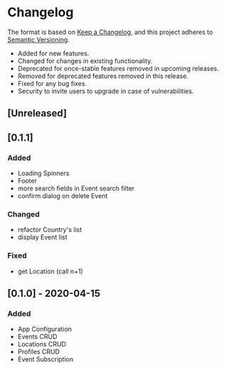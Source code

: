 # Changelog

The format is based on [Keep a Changelog](https://keepachangelog.com/en/1.0.0/),
and this project adheres to [Semantic Versioning](https://semver.org/spec/v2.0.0.html).

- Added for new features.
- Changed for changes in existing functionality.
- Deprecated for once-stable features removed in upcoming releases.
- Removed for deprecated features removed in this release.
- Fixed for any bug fixes.
- Security to invite users to upgrade in case of vulnerabilities.

## [Unreleased]

## [0.1.1]

### Added

- Loading Spinners
- Footer
- more search fields in Event search filter
- confirm dialog on delete Event

### Changed

- refactor Country's list
- display Event list

### Fixed

- get Location (call n+1)

## [0.1.0] - 2020-04-15

### Added

- App Configuration
- Events CRUD
- Locations CRUD
- Profiles CRUD
- Event Subscription
